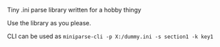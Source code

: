 Tiny .ini parse library written for a hobby thingy

Use the library as you please.

CLI can be used as `miniparse-cli -p X:/dummy.ini -s section1 -k key1`
